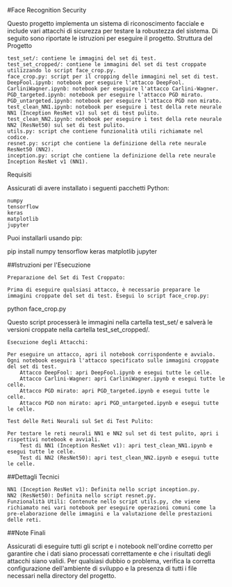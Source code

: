 #Face Recognition Security

Questo progetto implementa un sistema di riconoscimento facciale e include vari attacchi di sicurezza per testare la robustezza del sistema. Di seguito sono riportate le istruzioni per eseguire il progetto.
Struttura del Progetto

    test_set/: contiene le immagini del set di test.
    test_set_cropped/: contiene le immagini del set di test croppate utilizzando lo script face_crop.py.
    face_crop.py: script per il cropping delle immagini nel set di test.
    DeepFool.ipynb: notebook per eseguire l'attacco DeepFool.
    CarliniWagner.ipynb: notebook per eseguire l'attacco Carlini-Wagner.
    PGD_targeted.ipynb: notebook per eseguire l'attacco PGD mirato.
    PGD_untargeted.ipynb: notebook per eseguire l'attacco PGD non mirato.
    test_clean_NN1.ipynb: notebook per eseguire i test della rete neurale NN1 (Inception ResNet v1) sul set di test pulito.
    test_clean_NN2.ipynb: notebook per eseguire i test della rete neurale NN2 (ResNet50) sul set di test pulito.
    utils.py: script che contiene funzionalità utili richiamate nel codice.
    resnet.py: script che contiene la definizione della rete neurale ResNet50 (NN2).
    inception.py: script che contiene la definizione della rete neurale Inception ResNet v1 (NN1).

Requisiti

Assicurati di avere installato i seguenti pacchetti Python:

    numpy
    tensorflow 
    keras
    matplotlib
    jupyter

Puoi installarli usando pip:

pip install numpy tensorflow keras matplotlib jupyter

##Istruzioni per l'Esecuzione

    Preparazione del Set di Test Croppato:

    Prima di eseguire qualsiasi attacco, è necessario preparare le immagini croppate del set di test. Esegui lo script face_crop.py:
    
python face_crop.py

Questo script processerà le immagini nella cartella test_set/ e salverà le versioni croppate nella cartella test_set_cropped/.

    Esecuzione degli Attacchi:

    Per eseguire un attacco, apri il notebook corrispondente e avvialo. Ogni notebook eseguirà l'attacco specificato sulle immagini croppate del set di test.
        Attacco DeepFool: apri DeepFool.ipynb e esegui tutte le celle.
        Attacco Carlini-Wagner: apri CarliniWagner.ipynb e esegui tutte le celle.
        Attacco PGD mirato: apri PGD_targeted.ipynb e esegui tutte le celle.
        Attacco PGD non mirato: apri PGD_untargeted.ipynb e esegui tutte le celle.

    Test delle Reti Neurali sul Set di Test Pulito:

    Per testare le reti neurali NN1 e NN2 sul set di test pulito, apri i rispettivi notebook e avviali.
        Test di NN1 (Inception ResNet v1): apri test_clean_NN1.ipynb e esegui tutte le celle.
        Test di NN2 (ResNet50): apri test_clean_NN2.ipynb e esegui tutte le celle.

##Dettagli Tecnici

    NN1 (Inception ResNet v1): Definita nello script inception.py.
    NN2 (ResNet50): Definita nello script resnet.py.
    Funzionalità Utili: Contenute nello script utils.py, che viene richiamato nei vari notebook per eseguire operazioni comuni come la pre-elaborazione delle immagini e la valutazione delle prestazioni delle reti.

##Note Finali

Assicurati di eseguire tutti gli script e i notebook nell'ordine corretto per garantire che i dati siano processati correttamente e che i risultati degli attacchi siano validi. Per qualsiasi dubbio o problema, verifica la corretta configurazione dell'ambiente di sviluppo e la presenza di tutti i file necessari nella directory del progetto.

    
